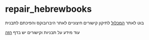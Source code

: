 # repair_hebrewbooks
 בוט לאתר [המכלול](https://www.hamichlol.org.il/%D7%A2%D7%9E%D7%95%D7%93_%D7%A8%D7%90%D7%A9%D7%99) לתיקון קישורים חיצוניים לאתר היברובוקס והפיכתם לתבנית
 
 עוד מידע על תבניות וקישורים יש בדף [הזה](https://www.hamichlol.org.il/%D7%AA%D7%91%D7%A0%D7%99%D7%AA:%D7%94%D7%99%D7%91%D7%A8%D7%95%D7%91%D7%95%D7%A7%D7%A1)
